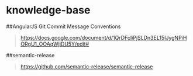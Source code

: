 # knowledge-base

##AngularJS Git Commit Message Conventions
> https://docs.google.com/document/d/1QrDFcIiPjSLDn3EL15IJygNPiHORgU1_OOAqWjiDU5Y/edit#

##semantic-release
> https://github.com/semantic-release/semantic-release


